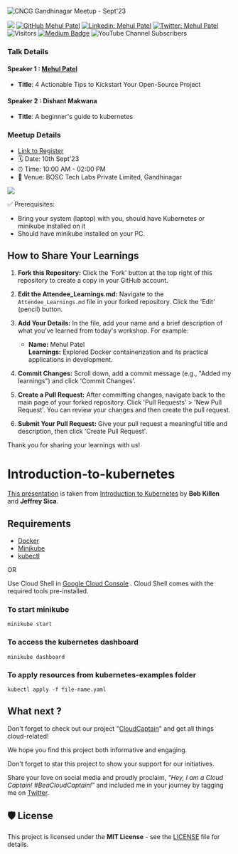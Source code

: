 ![CNCG Gandhinagar Meetup - Sept'23](./Images/event-cover.jpeg)

[![](https://img.shields.io/badge/Mehul-Patel-brightgreen.svg?colorB=00ff00)](https://www.nomadicmehul.com)
[![GitHub Mehul Patel](https://img.shields.io/github/followers/nomadicmehul?label=follow&style=social)](https://github.com/nomadicmehul)
[![Linkedin: Mehul Patel](https://img.shields.io/badge/-Mehul%20Patel-blue?style=flat-square&logo=Linkedin&logoColor=white&link=https://www.linkedin.com/in/nomadicmehul/)](https://www.linkedin.com/in/nomadicmehul/)
[![Twitter: Mehul Patel](https://img.shields.io/twitter/follow/nomadicmehul?style=social)](https://twitter.com/nomadicmehul)
![Visitors](https://visitor-badge.glitch.me/badge?page_id=nomadicmehul&left_color=gray&right_color=blue)
[![Medium Badge](https://img.shields.io/badge/-@Mehul%20Patel-black?style=flat-square&labelColor=000000&logo=Medium&link=https://medium.com/@nomadicmehul)](https://medium.com/@nomadicmehul)
![YouTube Channel Subscribers](https://img.shields.io/youtube/channel/subscribers/UCsbKUys6gsLn0lQbkIshIIQ)


### Talk Details 

#### Speaker 1 : [Mehul Patel](https://twitter.com/NomadicMehul)

* **Title**: 4 Actionable Tips to Kickstart Your Open-Source Project

#### Speaker 2 : Dishant Makwana

* **Title**: A beginner's guide to kubernetes

### Meetup Details 

* [Link to Register](https://community.cncf.io/events/details/cncf-cloud-native-gandhinagar-presents-cloud-native-gandhinagar-kick-start-meetup/)
* 🗓️ Date: 10th Sept'23
* ⏰ Time: 10:00 AM - 02:00 PM
* 🏢 Venue: BOSC Tech Labs Private Limited, Gandhinagar


![](./Images/speaker-cover.jpeg)

✅ Prerequisites:
- Bring your system (laptop) with you, should have Kubernetes or minikube installed on it
- Should have minikube installed on your PC. 

## How to Share Your Learnings

1. **Fork this Repository:**
   Click the 'Fork' button at the top right of this repository to create a copy in your GitHub account.

2. **Edit the Attendee_Learnings.md:**
   Navigate to the `Attendee_Learnings.md` file in your forked repository. Click the 'Edit' (pencil) button.

3. **Add Your Details:**
   In the file, add your name and a brief description of what you've learned from today's workshop. For example:
   
   - **Name:** Mehul Patel <br>
     **Learnings:** Explored Docker containerization and its practical applications in development.

4. **Commit Changes:**
   Scroll down, add a commit message (e.g., "Added my learnings") and click 'Commit Changes'.

5. **Create a Pull Request:**
   After committing changes, navigate back to the main page of your forked repository. Click 'Pull Requests' > 'New Pull Request'. You can review your changes and then create the pull request.

6. **Submit Your Pull Request:**
   Give your pull request a meaningful title and description, then click 'Create Pull Request'.

Thank you for sharing your learnings with us!

<!-- TOC -->

# Introduction-to-kubernetes
[This presentation](Introduction-to-kubernetes/presentation/introduction_to_Kubernetes.pptx) is taken from [Introduction to Kubernetes](https://docs.google.com/presentation/d/1zrfVlE5r61ZNQrmXKx5gJmBcXnoa_WerHEnTxu5SMco) by **Bob Killen** and **Jeffrey Sica**.

## Requirements

- [Docker](https://docs.docker.com/engine/install/)
- [Minikube](https://minikube.sigs.k8s.io/docs/start/)
- [kubectl](https://kubernetes.io/docs/tasks/tools/)

OR

Use Cloud Shell in [Google Cloud Console](console.cloud.google.com) . Cloud Shell comes with the required tools pre-installed.

### To start minikube
    minikube start

### To access the kubernetes dashboard
    minikube dashboard

### To apply resources from kubernetes-examples folder
    kubectl apply -f file-name.yaml

<!-- TOC -->

## What next ? 

Don't forget to check out our project "[CloudCaptain](https://github.com/nomadicmehul/CloudCaptain)" and get all things cloud-related!  

We hope you find this project both informative and engaging.

Don't forget to star this project to show your support for our initiatives. 

Share your love on social media and proudly proclaim, *"Hey, I am a Cloud Captain! #BeaCloudCaptain!"* and included me in your journey by tagging me on [Twitter](https://twitter.com/NomadicMehul). 

<!-- TOC -->

## 🛡️ License

This project is licensed under the **MIT License** - see the [LICENSE](LICENSE) file for details.

